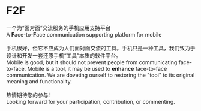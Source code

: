 F2F
===

一个为“面对面”交流服务的手机应用支持平台<br />
A <B>F</B>ace-to-<B>F</B>ace communication supporting platform for mobile<br />
<br />
手机很好，但它不应成为人们面对面交流的工具。手机只是一种工具，我们致力于设计和开发一套还原手机“工具”本质的软件平台。<br/>
Mobile is good, but it should not prevent people from communicating face-to-face. Mobile is a tool, it may be used to <B>enhance</B> face-to-face communication. We are doveting ourself to restoring the "tool" to its original meaning and functionality.<br />
<br />
热情期待您的参与!<br />
Looking forward for your participation, contribution, or commenting.
